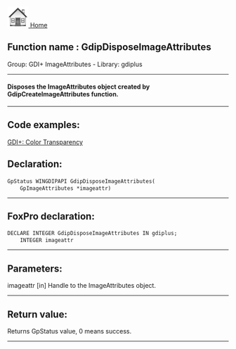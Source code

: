 [<img src="../../images/home.png"> Home ](https://github.com/VFPX/Win32API)  

## Function name : GdipDisposeImageAttributes
Group: GDI+ ImageAttributes - Library: gdiplus    
***  


#### Disposes the ImageAttributes object created by GdipCreateImageAttributes function.
***  


## Code examples:
[GDI+: Color Transparency](../../samples/sample_549.md)  

## Declaration:
```foxpro  
GpStatus WINGDIPAPI GdipDisposeImageAttributes(
	GpImageAttributes *imageattr)  
```  
***  


## FoxPro declaration:
```foxpro  
DECLARE INTEGER GdipDisposeImageAttributes IN gdiplus;
	INTEGER imageattr  
```  
***  


## Parameters:
imageattr
[in] Handle to the ImageAttributes object.  
***  


## Return value:
Returns GpStatus value, 0 means success.  
***  

